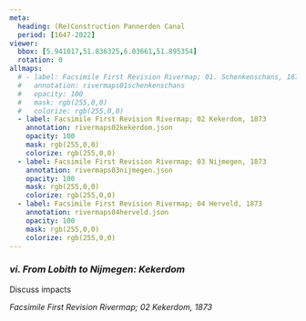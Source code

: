 ```yaml
---
meta:
  heading: (Re)Construction Pannerden Canal
  period: [1647-2022]
viewer:
  bbox: [5.941017,51.836325,6.03661,51.895354]
  rotation: 0
allmaps:
  # - label: Facsimile First Revision Rivermap; 01. Schenkenschans, 1874
  #   annotation: rivermaps01schenkenschans
  #   opacity: 100
  #   mask: rgb(255,0,0)
  #   colorize: rgb(255,0,0)
  - label: Facsimile First Revision Rivermap; 02 Kekerdom, 1873
    annotation: rivermaps02kekerdom.json
    opacity: 100
    mask: rgb(255,0,0)
    colorize: rgb(255,0,0)
  - label: Facsimile First Revision Rivermap; 03 Nijmegen, 1873
    annotation: rivermaps03nijmegen.json
    opacity: 100
    mask: rgb(255,0,0)
    colorize: rgb(255,0,0)
  - label: Facsimile First Revision Rivermap; 04 Herveld, 1873
    annotation: rivermaps04herveld.json
    opacity: 100
    mask: rgb(255,0,0)
    colorize: rgb(255,0,0)
---
```


### _vi.    From Lobith to Nijmegen: Kekerdom_

Discuss impacts

_Facsimile First Revision Rivermap; 02 Kekerdom, 1873_

